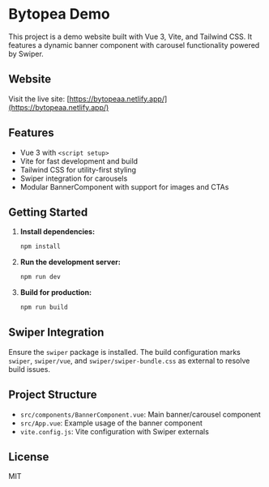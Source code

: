 
# Bytopea Demo

This project is a demo website built with Vue 3, Vite, and Tailwind CSS. It features a dynamic banner component with carousel functionality powered by Swiper.

## Website

Visit the live site: [https://bytopeaa.netlify.app/](https://bytopeaa.netlify.app/)

## Features
- Vue 3 with `<script setup>`
- Vite for fast development and build
- Tailwind CSS for utility-first styling
- Swiper integration for carousels
- Modular BannerComponent with support for images and CTAs

## Getting Started

1. **Install dependencies:**
	```sh
	npm install
	```
2. **Run the development server:**
	```sh
	npm run dev
	```
3. **Build for production:**
	```sh
	npm run build
	```

## Swiper Integration

Ensure the `swiper` package is installed. The build configuration marks `swiper`, `swiper/vue`, and `swiper/swiper-bundle.css` as external to resolve build issues.

## Project Structure

- `src/components/BannerComponent.vue`: Main banner/carousel component
- `src/App.vue`: Example usage of the banner component
- `vite.config.js`: Vite configuration with Swiper externals

## License

MIT
